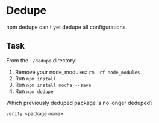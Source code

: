 # Dedupe

npm dedupe can't yet dedupe all configurations.

## Task

From the `./dedupe` directory:

1. Remove your node_modules: `rm -rf node_modules`
3. Run `npm install`
2. Run `npm install mocha --save`
4. Run `npm dedupe`

Which previously deduped package is no longer deduped?

```
verify <package-name>
```

